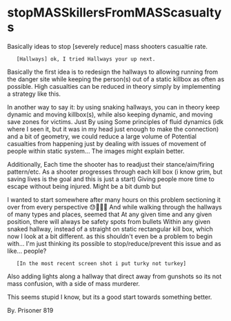 # stopMASSkillersFromMASScasualtys
Basically ideas to stop [severely reduce] mass shooters casualtie rate. 

       [Hallways] ok, I tried Hallways your up next.

Basically the first idea is to redesign the hallways to allowing running
from the danger site while keeping the person(s) out of a static killbox as often as possible.
High casualties can be reduced in theory simply by implementing a strategy like this. 

In another way to say it: by using snaking hallways, you can in theory keep dynamic
and moving killbox(s), while also keeping dynamic, and moving save zones for victims. Just By using
Some principles of fluid dynamics (idk where I seen it, but it was in my head just enough to make the connection)
and a bit of geometry, we could reduce a large volume of  Potential casualties from happening just by dealing with 
issues of movement of people within static system... The images might explain better.   

Additionally, Each time the shooter has to readjust their stance/aim/firing pattern/etc.
As a shooter progresses through each kill box (i know grim, but saving lives is the goal and this is just a start) 
Giving people more time to escape without being injured. Might be a bit dumb but

I wanted to start somewhere after many hours on this problem sectioning it over from every perspective 😓🤮🤧👹
And while walking through the hallways of many types and places, seemed that At any given time and any given position,
there will always be safety spots from bullets Within any given snaked hallway, instead of a straight on static
rectangular kill box, which now I look at a bit different. as this shouldn't even be a problem to begin with...
I'm just thinking its possible to stop/reduce/prevent this issue and as like... people?

       [In the most recent screen shot i put turky not turkey]

Also adding lights along a hallway that direct away from gunshots so its not mass confusion, with a side of mass murderer. 

This seems stupid I know, but its a good start towards something better. 


By. Prisoner 819
